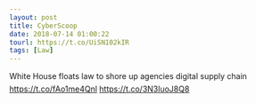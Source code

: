 ```yaml
---
layout: post
title: CyberScoop
date: 2018-07-14 01:00:22
tourl: https://t.co/UiSN102kIR
tags: [Law]
---
```

White House floats law to shore up agencies digital supply chain https://t.co/fAo1me4Qnl https://t.co/3N3luoJ8Q8
